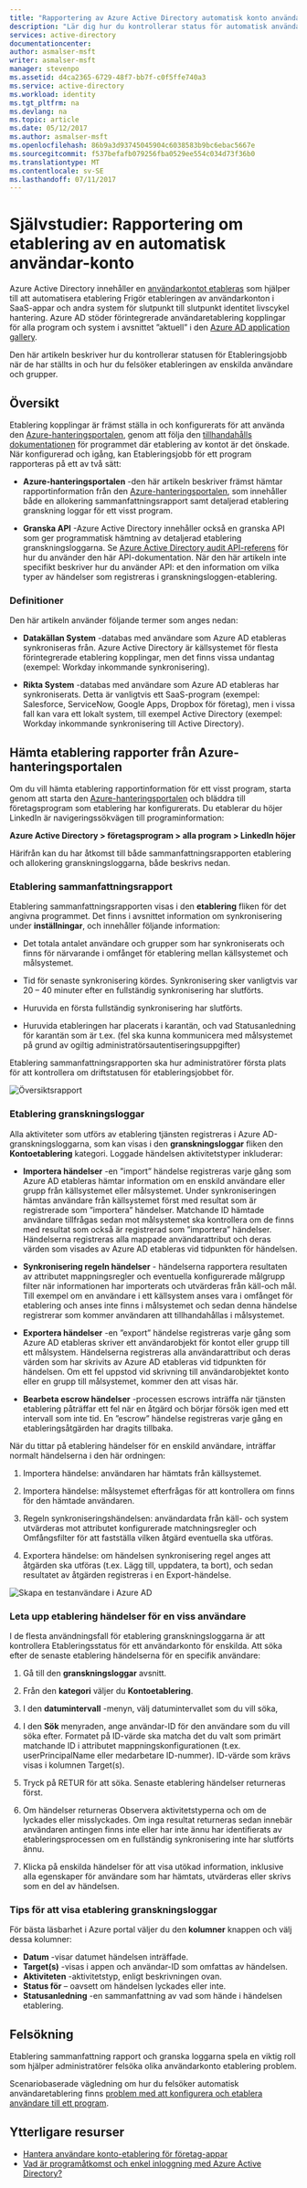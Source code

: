 ```yaml
---
title: "Rapportering av Azure Active Directory automatisk konto användaretablering för SaaS-program | Microsoft Docs"
description: "Lär dig hur du kontrollerar status för automatisk användarkonto Etableringsjobb och felsökning av etableringen av enskilda användare."
services: active-directory
documentationcenter: 
author: asmalser-msft
writer: asmalser-msft
manager: stevenpo
ms.assetid: d4ca2365-6729-48f7-bb7f-c0f5ffe740a3
ms.service: active-directory
ms.workload: identity
ms.tgt_pltfrm: na
ms.devlang: na
ms.topic: article
ms.date: 05/12/2017
ms.author: asmalser-msft
ms.openlocfilehash: 86b9a3d93745045904c6038583b9bc6ebac5667e
ms.sourcegitcommit: f537befafb079256fba0529ee554c034d73f36b0
ms.translationtype: MT
ms.contentlocale: sv-SE
ms.lasthandoff: 07/11/2017
---
```

# <a name="tutorial-reporting-on-automatic-user-account-provisioning"></a>Självstudier: Rapportering om etablering av en automatisk användar-konto


Azure Active Directory innehåller en [användarkontot etableras](active-directory-saas-app-provisioning.md) som hjälper till att automatisera etablering Frigör etableringen av användarkonton i SaaS-appar och andra system för slutpunkt till slutpunkt identitet livscykel hantering. Azure AD stöder förintegrerade användaretablering kopplingar för alla program och system i avsnittet ”aktuell” i den [Azure AD application gallery](https://azuremarketplace.microsoft.com/en-us/marketplace/apps/category/azure-active-directory-apps?page=1&subcategories=featured).

Den här artikeln beskriver hur du kontrollerar statusen för Etableringsjobb när de har ställts in och hur du felsöker etableringen av enskilda användare och grupper.

## <a name="overview"></a>Översikt

Etablering kopplingar är främst ställa in och konfigurerats för att använda den [Azure-hanteringsportalen](https://portal.azure.com), genom att följa den [tillhandahålls dokumentationen](active-directory-saas-tutorial-list.md) för programmet där etablering av kontot är det önskade. När konfigurerad och igång, kan Etableringsjobb för ett program rapporteras på ett av två sätt:

* **Azure-hanteringsportalen** -den här artikeln beskriver främst hämtar rapportinformation från den [Azure-hanteringsportalen](https://portal.azure.com), som innehåller både en allokering sammanfattningsrapport samt detaljerad etablering granskning loggar för ett visst program.

* **Granska API** -Azure Active Directory innehåller också en granska API som ger programmatisk hämtning av detaljerad etablering granskningsloggarna. Se [Azure Active Directory audit API-referens](active-directory-reporting-api-audit-reference.md) för hur du använder den här API-dokumentation. När den här artikeln inte specifikt beskriver hur du använder API: et den information om vilka typer av händelser som registreras i granskningsloggen-etablering.

### <a name="definitions"></a>Definitioner

Den här artikeln använder följande termer som anges nedan:

* **Datakällan System** -databas med användare som Azure AD etableras synkroniseras från. Azure Active Directory är källsystemet för flesta förintegrerade etablering kopplingar, men det finns vissa undantag (exempel: Workday inkommande synkronisering).

* **Rikta System** -databas med användare som Azure AD etableras har synkroniserats. Detta är vanligtvis ett SaaS-program (exempel: Salesforce, ServiceNow, Google Apps, Dropbox för företag), men i vissa fall kan vara ett lokalt system, till exempel Active Directory (exempel: Workday inkommande synkronisering till Active Directory).


## <a name="getting-provisioning-reports-from-the-azure-management-portal"></a>Hämta etablering rapporter från Azure-hanteringsportalen

Om du vill hämta etablering rapportinformation för ett visst program, starta genom att starta den [Azure-hanteringsportalen](https://portal.azure.com) och bläddra till företagsprogram som etablering har konfigurerats. Du etablerar du höjer LinkedIn är navigeringssökvägen till programinformation:

**Azure Active Directory > företagsprogram > alla program > LinkedIn höjer**

Härifrån kan du har åtkomst till både sammanfattningsrapporten etablering och allokering granskningsloggarna, både beskrivs nedan.


### <a name="provisioning-summary-report"></a>Etablering sammanfattningsrapport

Etablering sammanfattningsrapporten visas i den **etablering** fliken för det angivna programmet. Det finns i avsnittet information om synkronisering under **inställningar**, och innehåller följande information:

* Det totala antalet användare och grupper som har synkroniserats och finns för närvarande i omfånget för etablering mellan källsystemet och målsystemet.

* Tid för senaste synkronisering kördes. Synkronisering sker vanligtvis var 20 – 40 minuter efter en fullständig synkronisering har slutförts.

* Huruvida en första fullständig synkronisering har slutförts.

* Huruvida etableringen har placerats i karantän, och vad Statusanledning för karantän som är t.ex. (fel ska kunna kommunicera med målsystemet på grund av ogiltig administratörsautentiseringsuppgifter)

Etablering sammanfattningsrapporten ska hur administratörer första plats för att kontrollera om driftstatusen för etableringsjobbet för.

 ![Översiktsrapport](./media/active-directory-saas-provisioning-reporting/summary_report.PNG)

### <a name="provisioning-audit-logs"></a>Etablering granskningsloggar
Alla aktiviteter som utförs av etablering tjänsten registreras i Azure AD-granskningsloggarna, som kan visas i den **granskningsloggar** fliken den **Kontoetablering** kategori. Loggade händelsen aktivitetstyper inkluderar:

* **Importera händelser** -en ”import” händelse registreras varje gång som Azure AD etableras hämtar information om en enskild användare eller grupp från källsystemet eller målsystemet. Under synkroniseringen hämtas användare från källsystemet först med resultat som är registrerade som ”importera” händelser. Matchande ID hämtade användare tillfrågas sedan mot målsystemet ska kontrollera om de finns med resultat som också är registrerad som ”importera” händelser. Händelserna registreras alla mappade användarattribut och deras värden som visades av Azure AD etableras vid tidpunkten för händelsen. 

* **Synkronisering regeln händelser** - händelserna rapportera resultaten av attributet mappningsregler och eventuella konfigurerade målgrupp filter när informationen har importerats och utvärderas från käll-och mål. Till exempel om en användare i ett källsystem anses vara i omfånget för etablering och anses inte finns i målsystemet och sedan denna händelse registrerar som kommer användaren att tillhandahållas i målsystemet. 

* **Exportera händelser** -en ”export” händelse registreras varje gång som Azure AD etableras skriver ett användarobjekt för kontot eller grupp till ett målsystem. Händelserna registreras alla användarattribut och deras värden som har skrivits av Azure AD etableras vid tidpunkten för händelsen. Om ett fel uppstod vid skrivning till användarobjektet konto eller en grupp till målsystemet, kommer den att visas här.

* **Bearbeta escrow händelser** -processen escrows inträffa när tjänsten etablering påträffar ett fel när en åtgärd och börjar försök igen med ett intervall som inte tid. En ”escrow” händelse registreras varje gång en etableringsåtgärden har dragits tillbaka.

När du tittar på etablering händelser för en enskild användare, inträffar normalt händelserna i den här ordningen:

1. Importera händelse: användaren har hämtats från källsystemet.

2. Importera händelse: målsystemet efterfrågas för att kontrollera om finns för den hämtade användaren.

3. Regeln synkroniseringshändelsen: användardata från käll- och system utvärderas mot attributet konfigurerade matchningsregler och Omfångsfilter för att fastställa vilken åtgärd eventuella ska utföras.

4. Exportera händelse: om händelsen synkronisering regel anges att åtgärden ska utföras (t.ex. Lägg till, uppdatera, ta bort), och sedan resultatet av åtgärden registreras i en Export-händelse.

![Skapa en testanvändare i Azure AD](./media/active-directory-saas-provisioning-reporting/audit_logs.PNG)


### <a name="looking-up-provisioning-events-for-a-specific-user"></a>Leta upp etablering händelser för en viss användare

I de flesta användningsfall för etablering granskningsloggarna är att kontrollera Etableringsstatus för ett användarkonto för enskilda. Att söka efter de senaste etablering händelserna för en specifik användare:

1. Gå till den **granskningsloggar** avsnitt.

2. Från den **kategori** väljer du **Kontoetablering**.

3. I den **datumintervall** -menyn, välj datumintervallet som du vill söka,

4. I den **Sök** menyraden, ange användar-ID för den användare som du vill söka efter. Formatet på ID-värde ska matcha det du valt som primärt matchande ID i attributet mappningskonfigurationen (t.ex. userPrincipalName eller medarbetare ID-nummer). ID-värde som krävs visas i kolumnen Target(s).

5. Tryck på RETUR för att söka. Senaste etablering händelser returneras först.

6. Om händelser returneras Observera aktivitetstyperna och om de lyckades eller misslyckades. Om inga resultat returneras sedan innebär användaren antingen finns inte eller har inte ännu har identifierats av etableringsprocessen om en fullständig synkronisering inte har slutförts ännu.

7. Klicka på enskilda händelser för att visa utökad information, inklusive alla egenskaper för användare som har hämtats, utvärderas eller skrivs som en del av händelsen.


### <a name="tips-for-viewing-the-provisioning-audit-logs"></a>Tips för att visa etablering granskningsloggar

För bästa läsbarhet i Azure portal väljer du den **kolumner** knappen och välj dessa kolumner:

* **Datum** -visar datumet händelsen inträffade.
* **Target(s)** -visas i appen och användar-ID som omfattas av händelsen.
* **Aktiviteten** -aktivitetstyp, enligt beskrivningen ovan.
* **Status för** – oavsett om händelsen lyckades eller inte.
* **Statusanledning** -en sammanfattning av vad som hände i händelsen etablering.


## <a name="troubleshooting"></a>Felsökning

Etablering sammanfattning rapport och granska loggarna spela en viktig roll som hjälper administratörer felsöka olika användarkonto etablering problem.

Scenariobaserade vägledning om hur du felsöker automatisk användaretablering finns [problem med att konfigurera och etablera användare till ett program](active-directory-application-provisioning-content-map.md).


## <a name="additional-resources"></a>Ytterligare resurser

* [Hantera användare konto-etablering för företag-appar](active-directory-enterprise-apps-manage-provisioning.md)
* [Vad är programåtkomst och enkel inloggning med Azure Active Directory?](active-directory-appssoaccess-whatis.md)
